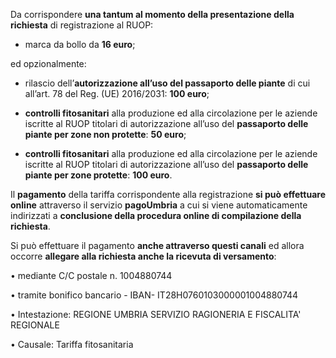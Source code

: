 Da corrispondere **una tantum al momento della presentazione della richiesta** di registrazione al RUOP:

- marca da bollo da **16 euro**;

ed opzionalmente:

- rilascio dell’**autorizzazione all’uso del passaporto delle piante** di cui all’art. 78 del Reg. (UE) 2016/2031: **100 euro**;

- **controlli fitosanitari** alla produzione ed alla circolazione per le aziende iscritte al RUOP titolari di autorizzazione all’uso del **passaporto delle piante per zone non protette**: **50 euro**;

- **controlli fitosanitari** alla produzione ed alla circolazione per le aziende iscritte al RUOP titolari di autorizzazione all’uso del **passaporto delle piante per zone protette**: **100 euro**.

Il **pagamento** della tariffa corrispondente alla registrazione **si può effettuare online** attraverso il servizio **pagoUmbria** a cui si viene automaticamente indirizzati a **conclusione della procedura online di compilazione della richiesta**.

Si può effettuare il pagamento **anche attraverso questi canali** ed allora occorre **allegare alla richiesta anche la ricevuta di versamento**:

•	mediante C/C postale n. 1004880744

•	tramite bonifico bancario - IBAN- IT28H0760103000001004880744

•	Intestazione: REGIONE UMBRIA SERVIZIO RAGIONERIA E FISCALITA' REGIONALE

•	 Causale: Tariffa fitosanitaria
